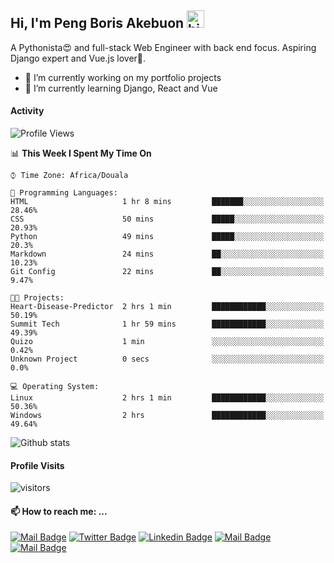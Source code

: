  ## Hi, I'm Peng Boris Akebuon <img src="https://user-images.githubusercontent.com/1303154/88677602-1635ba80-d120-11ea-84d8-d263ba5fc3c0.gif" width="28px" alt="hi">

 A Pythonista😍 and full-stack Web Engineer with back end focus. Aspiring Django expert and Vue.js lover🤗.
 
- 🔭 I’m currently working on my portfolio projects
- 🌱 I’m currently learning Django, React and Vue

#### Activity
<!--START_SECTION:waka-->
![Profile Views](http://img.shields.io/badge/Profile%20Views-339-blue)

📊 **This Week I Spent My Time On** 

```text
⌚︎ Time Zone: Africa/Douala

💬 Programming Languages: 
HTML                     1 hr 8 mins         ███████░░░░░░░░░░░░░░░░░░   28.46% 
CSS                      50 mins             █████░░░░░░░░░░░░░░░░░░░░   20.93% 
Python                   49 mins             █████░░░░░░░░░░░░░░░░░░░░   20.3% 
Markdown                 24 mins             ██░░░░░░░░░░░░░░░░░░░░░░░   10.23% 
Git Config               22 mins             ██░░░░░░░░░░░░░░░░░░░░░░░   9.47%

🐱‍💻 Projects: 
Heart-Disease-Predictor  2 hrs 1 min         ████████████░░░░░░░░░░░░░   50.19% 
Summit Tech              1 hr 59 mins        ████████████░░░░░░░░░░░░░   49.39% 
Quizo                    1 min               ░░░░░░░░░░░░░░░░░░░░░░░░░   0.42% 
Unknown Project          0 secs              ░░░░░░░░░░░░░░░░░░░░░░░░░   0.0%

💻 Operating System: 
Linux                    2 hrs 1 min         ████████████░░░░░░░░░░░░░   50.36% 
Windows                  2 hrs               ████████████░░░░░░░░░░░░░   49.64%

```


<!--END_SECTION:waka-->


![Github stats](https://github-readme-stats.vercel.app/api?username=itzomen&theme=vue&show_icons=true&count_private=true)
 
 #### Profile Visits 

![visitors](https://visitor-badge.glitch.me/badge?page_id=itzomen)

#### 📫 How to reach me: ...

[![Mail Badge](https://img.shields.io/badge/-itzomen-c0392b?style=flat&labelColor=c0392b&logo=gmail&logoColor=white)](mailto:peng.akebuon2468@gmail.com)
[![Twitter Badge](https://img.shields.io/badge/-@itz_an_omen-1ca0f1?style=flat&labelColor=1ca0f1&logo=twitter&logoColor=white&link=https://twitter.com/itz_an_omen)](https://twitter.com/itz_an_omen/) [![Linkedin Badge](https://img.shields.io/badge/-Peng_Boris_Akebuon-0e76a8?style=flat&labelColor=0e76a8&logo=linkedin&logoColor=white)](https://www.linkedin.com/in/peng-boris-akebuon-0b8ba0195/)
 [![Mail Badge](https://img.shields.io/badge/-Academy_Omen-e74c3c?style=flat&labelColor=e74c3c&logo=youtube&logoColor=white)](https://https://www.youtube.com/channel/UCknaAfNfqKQDQFnqP2zMA6A?view_as=subscriber)  [![Mail Badge](https://img.shields.io/badge/-@itz_an_omen-405DE6?style=flat&labelColor=5851DB&logo=instagram&logoColor=white)](https://instagram.com/itz_an_omen)

